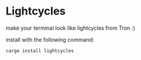 # Lightcycles
make your terminal look like lightcycles from Tron :)

install with the following command:
```
cargo install lightcycles
```
